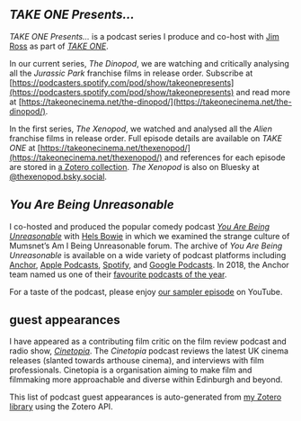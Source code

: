 ## *TAKE ONE Presents...*

*TAKE ONE Presents...* is a podcast series I produce and co-host with [Jim Ross](https://bsky.app/profile/jimgr.bsky.social) as part of [*TAKE ONE*](https://takeonecinema.net/).

In our current series, *The Dinopod*, we are watching and critically analysing all the *Jurassic Park* franchise films in release order. Subscribe at [https://podcasters.spotify.com/pod/show/takeonepresents](https://podcasters.spotify.com/pod/show/takeonepresents) and read more at [https://takeonecinema.net/the-dinopod/](https://takeonecinema.net/the-dinopod/).

In the first series, *The Xenopod*, we watched and analysed all the *Alien* franchise films in release order. Full episode details are available on *TAKE ONE* at [https://takeonecinema.net/thexenopod/](https://takeonecinema.net/thexenopod/) and references for each episode are stored in [a Zotero collection](https://www.zotero.org/groups/5642177/take_one/collections/IPWIT9CL). *The Xenopod* is also on Bluesky at [@thexenopod.bsky.social](https://bsky.app/profile/thexenopod.bsky.social).

## *You Are Being Unreasonable*

I co-hosted and produced the popular comedy podcast *[You Are Being Unreasonable](https://anchor.fm/yabu)* with [Hels Bowie](http://helensulisbowie.co.uk/) in which we examined the strange culture of Mumsnet’s Am I Being Unreasonable forum. The archive of *You Are Being Unreasonable* is available on a wide variety of podcast platforms including [Anchor](https://anchor.fm/yabu), [Apple Podcasts](https://itunes.apple.com/gb/podcast/you-are-being-unreasonable/id1335692560?mt=2), [Spotify](https://open.spotify.com/show/1XUP0AxN8i150tktw3YU5Z), and [Google Podcasts](https://www.google.com/podcasts?feed=aHR0cHM6Ly9hbmNob3IuZm0vcy8yYTQyZDkwL3BvZGNhc3QvcnNz). In 2018, the Anchor team named us one of their [favourite podcasts of the year](https://medium.com/anchor/the-anchor-teams-favorite-podcasts-of-2018-created-by-you-4a57ea8606be).

For a taste of the podcast, please enjoy [our sampler episode](https://www.youtube.com/watch?v=UcGsj6BxgCM) on YouTube.

## guest appearances

I have appeared as a contributing film critic on the film review podcast and radio show, *[Cinetopia](https://anchor.fm/cinetopia/)*. The *Cinetopia* podcast reviews the latest UK cinema releases (slanted towards arthouse cinema), and interviews with film professionals. Cinetopia is a organisation aiming to make film and filmmaking more approachable and diverse within Edinburgh and beyond.

This list of podcast guest appearances is auto-generated from [my Zotero library](https://www.zotero.org/simonxix) using the Zotero API.
